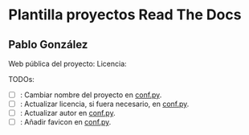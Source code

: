 # Plantilla proyectos Read The Docs
## Pablo González

Web pública del proyecto:
Licencia:

TODOs:
- [ ] : Cambiar nombre del proyecto en [conf.py](./docs/source/conf.py).
- [ ] : Actualizar licencia, si fuera necesario, en [conf.py](./docs/source/conf.py). 
- [ ] : Actualizar autor en [conf.py](./docs/source/conf.py). 
- [ ] : Añadir favicon en [conf.py](./docs/source/conf.py).